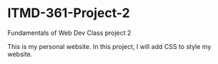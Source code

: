 # ITMD-361-Project-2
Fundamentals of Web Dev Class project 2

This is my personal website. In this project, I will add CSS to style my website.
